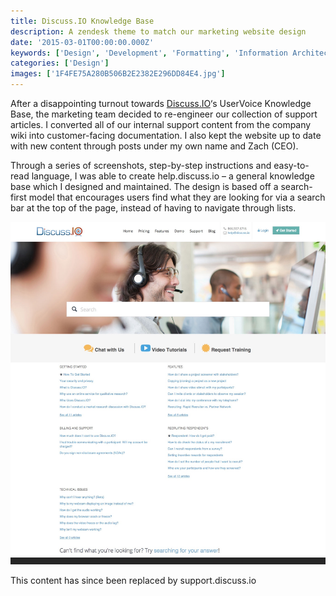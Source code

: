 ```yaml
---
title: Discuss.IO Knowledge Base
description: A zendesk theme to match our marketing website design
date: '2015-03-01T00:00:00.000Z'
keywords: ['Design', 'Development', 'Formatting', 'Information Architecture', 'Documentation', 'Technical Communication', Web]
categories: ['Design']
images: ['1F4FE75A280B506B2E2382E296DD84E4.jpg']
---
```


After a disappointing turnout towards [Discuss.IO](https://discuss.io)‘s UserVoice Knowledge Base, the marketing team decided to re-engineer our collection of support articles. I converted all of our internal support content from the company wiki into customer-facing documentation. I also kept the website up to date with new content through posts under my own name and Zach (CEO).

Through a series of screenshots, step-by-step instructions and easy-to-read language, I was able to create help.discuss.io – a general knowledge base which I designed and maintained. The design is based off a search-first model that encourages users find what they are looking for via a search bar at the top of the page, instead of having to navigate through lists.

![IMAGE](1F4FE75A280B506B2E2382E296DD84E4.jpg)

This content has since been replaced by support.discuss.io

